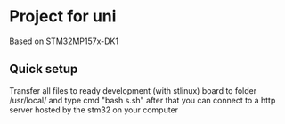 # Project for uni
Based on STM32MP157x-DK1

## Quick setup 
Transfer all files to ready development (with stlinux) board to folder /usr/local/ and type cmd "bash s.sh" after that you can connect to a http server hosted by the stm32 on your computer 
